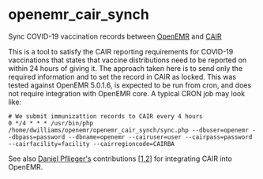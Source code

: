 # openemr_cair_synch
Sync COVID-19 vaccination records between [OpenEMR](http://open-emr.org) and [CAIR](https://cairweb.org/)

This is a tool to satisfy the CAIR reporting requirements for COVID-19 
vaccinations that states that vaccine distributions need to be reported
on within 24 hours of giving it.  The approach taken here is to send only
the required information and to set the record in CAIR as locked.  This was
tested against OpenEMR 5.0.1.6, is expected to be run from cron, and does
not require integration with OpenEMR core.  A typical CRON job may look like:

```
# We submit immunizattion records to CAIR every 4 hours
0 */4 * * * /usr/bin/php /home/dwilliams/openemr/openemr_cair_synch/sync.php --dbuser=openemr --dbpass=password --dbname=openemr --cairuser=user --cairpass=password --cairfacility=facility --cairregioncode=CAIRBA
```

See also [Daniel Pflieger's](https://github.com/growlingflea) contributions [[1](https://github.com/growlingflea/openemr/commits/rel-501-CAIR-plug-in),[2](https://github.com/growlingflea/openemr/commits/rel-500-CAIR2-plugin)] for integrating CAIR into OpenEMR.
